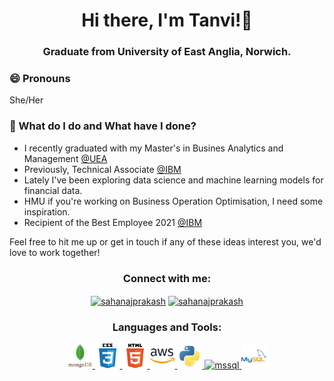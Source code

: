 
<h1 align="center">Hi there, I'm Tanvi!👋</h1>
<h3 align="center">
   Graduate from University of East Anglia, Norwich.
</h3>

### 😄 Pronouns
She/Her

### 🌱 What do I do and What have I done? 

- I recently graduated with my Master's in Busines Analytics and Management [@UEA](https://www.uea.ac.uk/)
- Previously, Technical Associate  [@IBM](https://www.ibm.com/in-en) 
- Lately I've been exploring data science and machine learning models for financial data.
- HMU if you're working on Business Operation Optimisation, I need some inspiration.
- Recipient of the Best Employee 2021 [@IBM](https://www.ibm.com/in-en) 

Feel free to hit me up or get in touch if any of these ideas interest you, we'd love to work together!

<h3 align="center">Connect with me:</h3>
<p align="center">
  <a href="https://www.linkedin.com/in/tanvi-shetty-0920b2171/" target="_blank"
    ><img
      align="center"
      src="https://raw.githubusercontent.com/rahuldkjain/github-profile-readme-generator/master/src/images/icons/Social/linked-in-alt.svg"
      alt="sahanajprakash"
      height="30"
      width="40"
  /></a>
  <a href="https://www.instagram.com/tanvi__shetty__/" target="_blank"
    ><img
      align="center"
      src="https://raw.githubusercontent.com/rahuldkjain/github-profile-readme-generator/master/src/images/icons/Social/instagram.svg"
      alt="sahanajprakash"
      height="30"
      width="40"
  /></a>
</p>
<h3 align="center">Languages and Tools:</h3>
<p align="center">

  <a href="https://www.mongodb.com/" target="_blank" rel="noreferrer">
    <img
      src="https://raw.githubusercontent.com/devicons/devicon/master/icons/mongodb/mongodb-original-wordmark.svg"
      alt="mongodb"
      width="40"
      height="40"
    />
  </a>
  <a href="https://www.w3schools.com/css/" target="_blank" rel="noreferrer">
    <img
      src="https://raw.githubusercontent.com/devicons/devicon/master/icons/css3/css3-original-wordmark.svg"
      alt="css3"
      width="40"
      height="40"
    />
  </a>

  <a href="https://www.w3.org/html/" target="_blank" rel="noreferrer">
    <img
      src="https://raw.githubusercontent.com/devicons/devicon/master/icons/html5/html5-original-wordmark.svg"
      alt="html5"
      width="40"
      height="40"
    />
  </a>
  <a href="https://aws.amazon.com" target="_blank" rel="noreferrer">
    <img
      src="https://raw.githubusercontent.com/devicons/devicon/master/icons/amazonwebservices/amazonwebservices-original-wordmark.svg"
      alt="aws"
      width="40"
      height="40"
    />
  </a>
  <a href="https://www.python.org" target="_blank" rel="noreferrer">
    <img
      src="https://raw.githubusercontent.com/devicons/devicon/master/icons/python/python-original.svg"
      alt="python"
      width="40"
      height="40"
  </a>
    <a href="https://www.microsoft.com/en-us/sql-server" target="_blank" rel="noreferrer"> 
      <img 
        src="https://www.svgrepo.com/show/303229/microsoft-sql-server-logo.svg" 
        alt="mssql" 
        width="40" 
        height="40"/> 
    </a> 
      <a href="https://www.mysql.com/" target="_blank" rel="noreferrer"> 
        <img src="https://raw.githubusercontent.com/devicons/devicon/master/icons/mysql/mysql-original-wordmark.svg" 
          alt="mysql" 
          width="40" 
          height="40"/> 
      </a> 
      </p>

</p>
</p>
